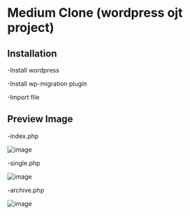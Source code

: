 # Medium Clone (wordpress ojt project)

## Installation

-Install wordpress

-Install wp-migration  plugin 

-Import file

## Preview Image

-index.php

![image](https://user-images.githubusercontent.com/91175747/222031973-98ae77c7-0b32-4d71-9917-621a24321247.png)

-single.php 

![image](https://user-images.githubusercontent.com/91175747/222032033-58a24efa-2d8a-4940-87ad-1341141b5d81.png)

-archive.php

![image](https://user-images.githubusercontent.com/91175747/222032134-1f595cff-1c04-44f2-8d2f-cb73c2a1db59.png)





